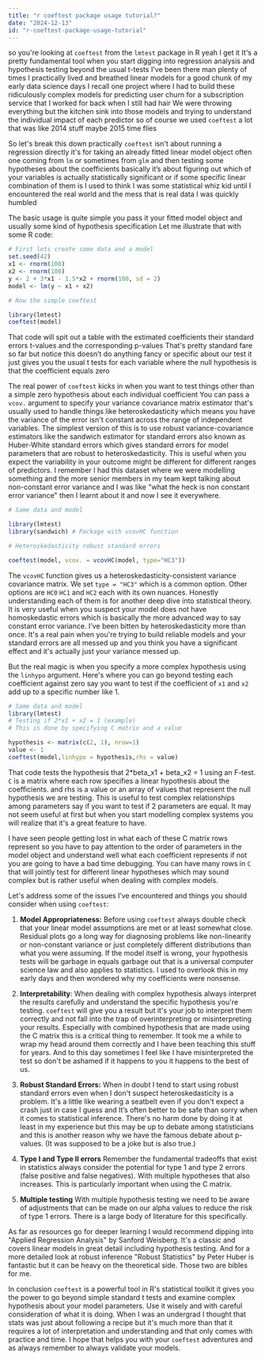 ```yaml
---
title: "r coeftest package usage tutorial?"
date: "2024-12-13"
id: "r-coeftest-package-usage-tutorial"
---
```


 so you're looking at `coeftest` from the `lmtest` package in R yeah I get it It's a pretty fundamental tool when you start digging into regression analysis and hypothesis testing beyond the usual t-tests I've been there man plenty of times I practically lived and breathed linear models for a good chunk of my early data science days I recall one project where I had to build these ridiculously complex models for predicting user churn for a subscription service that I worked for back when I still had hair We were throwing everything but the kitchen sink into those models and trying to understand the individual impact of each predictor so of course we used `coeftest` a lot that was like 2014 stuff maybe 2015 time flies

So let's break this down practically `coeftest` isn't about running a regression directly it's for taking an already fitted linear model object often one coming from `lm` or sometimes from `glm` and then testing some hypotheses about the coefficients basically it’s about figuring out which of your variables is actually statistically significant or if some specific linear combination of them is I used to think I was some statistical whiz kid until I encountered the real world and the mess that is real data I was quickly humbled

The basic usage is quite simple you pass it your fitted model object and usually some kind of hypothesis specification Let me illustrate that with some R code:

```r
# First lets create some data and a model
set.seed(42)
x1 <- rnorm(100)
x2 <- rnorm(100)
y <- 2 + 3*x1 - 1.5*x2 + rnorm(100, sd = 2)
model <- lm(y ~ x1 + x2)

# Now the simple coeftest

library(lmtest)
coeftest(model)

```

That code will spit out a table with the estimated coefficients their standard errors t-values and the corresponding p-values That's pretty standard fare so far but notice this doesn’t do anything fancy or specific about our test it just gives you the usual t tests for each variable where the null hypothesis is that the coefficient equals zero

The real power of `coeftest` kicks in when you want to test things other than a simple zero hypothesis about each individual coefficient You can pass a `vcov.` argument to specify your variance covariance matrix estimator that's usually used to handle things like heteroskedasticity which means you have the variance of the error isn't constant across the range of independent variables. The simplest version of this is to use robust variance-covariance estimators like the sandwich estimator for standard errors also known as Huber-White standard errors which gives standard errors for model parameters that are robust to heteroskedasticity. This is useful when you expect the variability in your outcome might be different for different ranges of predictors. I remember I had this dataset where we were modelling something and the more senior members in my team kept talking about non-constant error variance and I was like "what the heck is non constant error variance" then I learnt about it and now I see it everywhere.

```r
# Same data and model

library(lmtest)
library(sandwich) # Package with vcovHC function

# Heteroskedasticity robust standard errors

coeftest(model, vcov. = vcovHC(model, type="HC3"))

```

The `vcovHC` function gives us a heteroskedasticity-consistent variance covariance matrix. We set `type = "HC3"` which is a common option. Other options are `HC0` `HC1` and `HC2` each with its own nuances. Honestly understanding each of them is for another deep dive into statistical theory. It is very useful when you suspect your model does not have homoskedastic errors which is basically the more advanced way to say constant error variance. I’ve been bitten by heteroskedasticity more than once. It's a real pain when you're trying to build reliable models and your standard errors are all messed up and you think you have a significant effect and it's actually just your variance messed up.

But the real magic is when you specify a more complex hypothesis using the `linhypo` argument. Here's where you can go beyond testing each coefficient against zero say you want to test if the coefficient of `x1` and `x2` add up to a specific number like 1.

```r
# Same data and model
library(lmtest)
# Testing if 2*x1 + x2 = 1 (example)
# This is done by specifying C matrix and a value

hypothesis <- matrix(c(2, 1), nrow=1)
value <- 1
coeftest(model,linhypo = hypothesis,rhs = value)
```

That code tests the hypothesis that 2\*beta\_x1 + beta\_x2 = 1 using an F-test. `C` is a matrix where each row specifies a linear hypothesis about the coefficients. and rhs is a value or an array of values that represent the null hypothesis we are testing. This is useful to test complex relationships among parameters say if you want to test if 2 parameters are equal. It may not seem useful at first but when you start modelling complex systems you will realize that it's a great feature to have.

I have seen people getting lost in what each of these C matrix rows represent so you have to pay attention to the order of parameters in the model object and understand well what each coefficient represents if not you are going to have a bad time debugging. You can have many rows in `C` that will jointly test for different linear hypotheses which may sound complex but is rather useful when dealing with complex models.

Let's address some of the issues I’ve encountered and things you should consider when using `coeftest`:

1.  **Model Appropriateness:** Before using `coeftest` always double check that your linear model assumptions are met or at least somewhat close. Residual plots go a long way for diagnosing problems like non-linearity or non-constant variance or just completely different distributions than what you were assuming. If the model itself is wrong, your hypothesis tests will be garbage in equals garbage out that is a universal computer science law and also applies to statistics. I used to overlook this in my early days and then wondered why my coefficients were nonsense.

2.  **Interpretability**: When dealing with complex hypothesis always interpret the results carefully and understand the specific hypothesis you're testing. `coeftest` will give you a result but it's your job to interpret them correctly and not fall into the trap of overinterpreting or misinterpreting your results. Especially with combined hypothesis that are made using the C matrix this is a critical thing to remember. It took me a while to wrap my head around them correctly and I have been teaching this stuff for years. And to this day sometimes I feel like I have misinterpreted the test so don't be ashamed if it happens to you it happens to the best of us.

3.  **Robust Standard Errors:** When in doubt I tend to start using robust standard errors even when I don't suspect heteroskedasticity is a problem. It's a little like wearing a seatbelt even if you don't expect a crash just in case I guess and It’s often better to be safe than sorry when it comes to statistical inference. There's no harm done by doing it at least in my experience but this may be up to debate among statisticians and this is another reason why we have the famous debate about p-values. (It was supposed to be a joke but is also true.)

4.  **Type I and Type II errors** Remember the fundamental tradeoffs that exist in statistics always consider the potential for type 1 and type 2 errors (false positive and false negatives). With multiple hypotheses that also increases. This is particularly important when using the C matrix.

5.  **Multiple testing** With multiple hypothesis testing we need to be aware of adjustments that can be made on our alpha values to reduce the risk of type 1 errors. There is a large body of literature for this specifically.

As far as resources go for deeper learning I would recommend dipping into "Applied Regression Analysis" by Sanford Weisberg. It's a classic and covers linear models in great detail including hypothesis testing. And for a more detailed look at robust inference "Robust Statistics" by Peter Huber is fantastic but it can be heavy on the theoretical side. Those two are bibles for me.

In conclusion `coeftest` is a powerful tool in R's statistical toolkit it gives you the power to go beyond simple standard t tests and examine complex hypothesis about your model parameters. Use it wisely and with careful consideration of what it is doing. When I was an undergrad I thought that stats was just about following a recipe but it's much more than that it requires a lot of interpretation and understanding and that only comes with practice and time. I hope that helps you with your `coeftest` adventures and as always remember to always validate your models.
